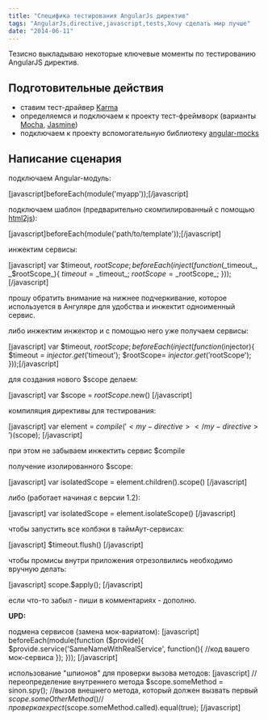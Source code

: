 ```yaml
---
title: "Специфика тестирования AngularJs директив"
tags: "AngularJs,directive,javascript,tests,Хочу сделать мир лучше"
date: "2014-06-11"
---
```


Тезисно выкладываю некоторые ключевые моменты по тестированию AngularJS директив.

## Подготовительные действия

- ставим тест-драйвер [Karma](https://karma-runner.github.io/0.12/index.html)
- определяемся и подключаем к проекту тест-фреймворк (варианты [Mocha](https://visionmedia.github.io/mocha/), [Jasmine](https://jasmine.github.io/))
- подключаем к проекту вспомогательную библиотеку [angular-mocks](https://github.com/angular/bower-angular-mocks)

## Написание сценария

подключаем Angular-модуль:

[javascript]beforeEach(module('myapp'));[/javascript]

подключаем шаблон (предварительно скомпилированный с помощью [html2js](https://github.com/karlgoldstein/grunt-html2js)):

[javascript]beforeEach(module('path/to/template'));[/javascript]

инжектим сервисы:

[javascript] var $timeout, $rootScope; beforeEach(inject(function(\_$timeout\_, \_$rootScope\_){ $timeout = \_$timeout\_; $rootScope= \_$rootScope\_; }));[/javascript]

прошу обратить внимание на нижнее подчеркивание, которое используется в Ангуляре для удобства и инжектит одноименный сервис.

либо инжектим инжектор и с помощью него уже получаем сервисы:

[javascript] var $timeout, $rootScope; beforeEach(inject(function($injector){ $timeout = $injector.get('$timeout'); $rootScope= $injector.get('$rootScope'); }));[/javascript]

для создания нового $scope делаем:

[javascript] var $scope = $rootScope.$new() [/javascript]

компиляция директивы для тестирования:

[javascript] var element = $compile('<my-directive></my-directive>')($scope); [/javascript]

при этом не забываем инжектить сервис $compile

получение изолированного $scope:

[javascript] var isolatedScope = element.children().scope() [/javascript]

либо (работает начиная с версии 1.2):

[javascript] var isolatedScope = element.isolateScope() [/javascript]

чтобы запустить все колбэки в таймАут-сервисах:

[javascript] $timeout.flush() [/javascript]

чтобы промисы внутри приложения отрезолвились необходимо вручную делать:

[javascript] scope.$apply(); [/javascript]

если что-то забыл - пиши в комментариях - дополню.

**UPD:**

подмена сервисов (замена мок-вариатом): [javascript] beforeEach(module(function ($provide){ $provide.service('SameNameWithRealService', function(){ //код вашего мок-сервиса }); })); [/javascript]

использование "шпионов" для проверки вызова методов: [javascript] //переопределение внутреннего метода $scope.someMethod = sinon.spy(); //вызов внешнего метода, который должен вызвать первый $scope.someOtherMethod() //проверка expect($scope.someMethod.called).equal(true); [/javascript]
